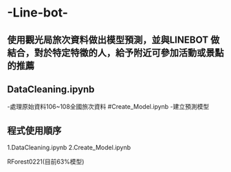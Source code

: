# -Line-bot-
## 使用觀光局旅次資料做出模型預測，並與LINEBOT 做結合，對於特定特徵的人，給予附近可參加活動或景點的推薦



## DataCleaning.ipynb
-處理原始資料106~108全國旅次資料
#Create_Model.ipynb
-建立預測模型

## 程式使用順序
1.DataCleaning.ipynb
2.Create_Model.ipynb

RForest0221(目前63%模型)
